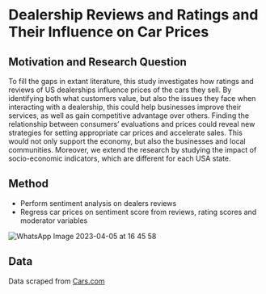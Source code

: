 # Dealership Reviews and Ratings and Their Influence on Car Prices

## Motivation and Research Question
To fill the gaps in extant literature, this study investigates how ratings and reviews of US dealerships influence prices of the cars they sell. By identifying both what customers value, but also the issues they face when interacting with a dealership, this could help businesses improve their services, as well as gain competitive advantage over others. Finding the relationship between consumers’ evaluations and prices could reveal new strategies for setting appropriate car prices and accelerate sales. This would not only support the economy, but also the businesses and local communities. Moreover, we extend the research by studying the impact of socio-economic indicators, which are different for each USA state.

## Method
- Perform sentiment analysis on dealers reviews 
- Regress car prices on sentiment score from reviews, rating scores and moderator variables


![WhatsApp Image 2023-04-05 at 16 45 58](https://user-images.githubusercontent.com/60931541/233833756-6095101f-fb7a-40bb-a524-826cc397f749.jpeg)

## Data
Data scraped from [Cars.com](https://www.cars.com/dealers/buy/)
